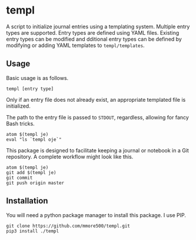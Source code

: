# templ

A script to initialize journal entries using a templating system.
Multiple entry types are supported.
Entry types are defined using YAML files.
Existing entry types can be modified and dditional entry types can be defined by modifying or adding YAML templates to `templ/templates`.

## Usage
Basic usage is as follows.
```
templ [entry type]
```
Only if an entry file does not already exist, an appropriate templated file is initialized.

The path to the entry file is passed to `STDOUT`, regardless, allowing for fancy Bash tricks.

```
atom $(templ je)
eval "ls `templ oje`"
```

This package is designed to facilitate keeping a journal or notebook in a Git repository.
A complete workflow might look like this.
```
atom $(templ je)
git add $(templ je)
git commit
git push origin master
```

## Installation
You will need a python package manager to install this package.
I use PIP.
```
git clone https://github.com/mmore500/templ.git
pip3 install ./templ
```
